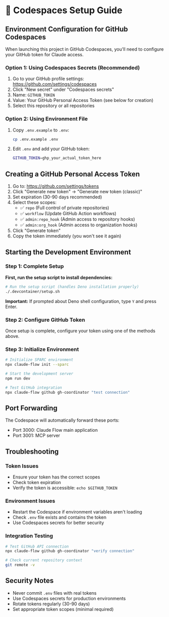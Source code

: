 # 🚀 Codespaces Setup Guide

## Environment Configuration for GitHub Codespaces

When launching this project in GitHub Codespaces, you'll need to configure your GitHub token for Claude access.

### Option 1: Using Codespaces Secrets (Recommended)

1. Go to your GitHub profile settings: https://github.com/settings/codespaces
2. Click "New secret" under "Codespaces secrets"
3. Name: `GITHUB_TOKEN`
4. Value: Your GitHub Personal Access Token (see below for creation)
5. Select this repository or all repositories

### Option 2: Using Environment File

1. Copy `.env.example` to `.env`:
   ```bash
   cp .env.example .env
   ```

2. Edit `.env` and add your GitHub token:
   ```bash
   GITHUB_TOKEN=ghp_your_actual_token_here
   ```

## Creating a GitHub Personal Access Token

1. Go to: https://github.com/settings/tokens
2. Click "Generate new token" → "Generate new token (classic)"
3. Set expiration (30-90 days recommended)
4. Select these scopes:
   - ✅ `repo` (Full control of private repositories)
   - ✅ `workflow` (Update GitHub Action workflows)
   - ✅ `admin:repo_hook` (Admin access to repository hooks)
   - ✅ `admin:org_hook` (Admin access to organization hooks)
5. Click "Generate token"
6. Copy the token immediately (you won't see it again)

## Starting the Development Environment

### Step 1: Complete Setup

**First, run the setup script to install dependencies:**

```bash
# Run the setup script (handles Deno installation properly)
./.devcontainer/setup.sh
```

**Important:** If prompted about Deno shell configuration, type `Y` and press Enter.

### Step 2: Configure GitHub Token

Once setup is complete, configure your token using one of the methods above.

### Step 3: Initialize Environment

```bash
# Initialize SPARC environment
npx claude-flow init --sparc

# Start the development server
npm run dev

# Test GitHub integration
npx claude-flow github gh-coordinator "test connection"
```

## Port Forwarding

The Codespace will automatically forward these ports:
- Port 3000: Claude Flow main application
- Port 3001: MCP server

## Troubleshooting

### Token Issues
- Ensure your token has the correct scopes
- Check token expiration
- Verify the token is accessible: `echo $GITHUB_TOKEN`

### Environment Issues
- Restart the Codespace if environment variables aren't loading
- Check `.env` file exists and contains the token
- Use Codespaces secrets for better security

### Integration Testing
```bash
# Test GitHub API connection
npx claude-flow github gh-coordinator "verify connection"

# Check current repository context
git remote -v
```

## Security Notes

- Never commit `.env` files with real tokens
- Use Codespaces secrets for production environments
- Rotate tokens regularly (30-90 days)
- Set appropriate token scopes (minimal required)
